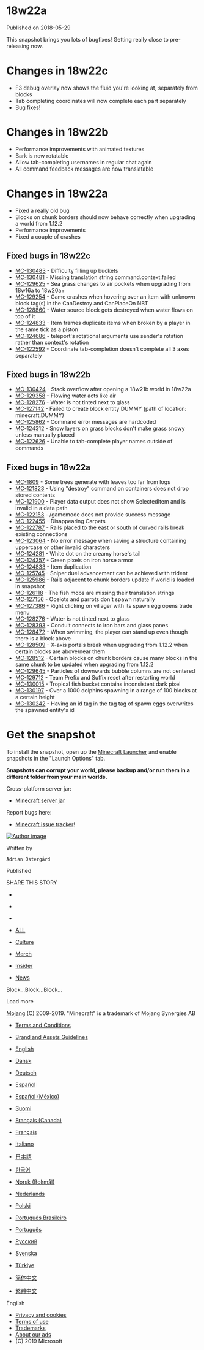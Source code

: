 # 18w22a
Published on 2018-05-29

This snapshot brings you lots of bugfixes! Getting really close to pre-
releasing now.

#  Changes in 18w22c

  * F3 debug overlay now shows the fluid you're looking at, separately from blocks
  * Tab completing coordinates will now complete each part separately
  * Bug fixes!

#  Changes in 18w22b

  * Performance improvements with animated textures
  * Bark is now rotatable
  * Allow tab-completing usernames in regular chat again
  * All command feedback messages are now translatable

#  Changes in 18w22a

  * Fixed a really old bug
  * Blocks on chunk borders should now behave correctly when upgrading a world from 1.12.2
  * Performance improvements
  * Fixed a couple of crashes

##  Fixed bugs in 18w22c

  * [MC-130483](https://bugs.mojang.com/browse/MC-130483) \- Difficulty filling up buckets
  * [MC-130481](https://bugs.mojang.com/browse/MC-130481) \- Missing translation string command.context.failed
  * [MC-129625](https://bugs.mojang.com/browse/MC-129625) \- Sea grass changes to air pockets when upgrading from 18w16a to 18w20a+
  * [MC-129254](https://bugs.mojang.com/browse/MC-129254) \- Game crashes when hovering over an item with unknown block tag(s) in the CanDestroy and CanPlaceOn NBT
  * [MC-128860](https://bugs.mojang.com/browse/MC-128860) \- Water source block gets destroyed when water flows on top of it
  * [MC-124833](https://bugs.mojang.com/browse/MC-124833) \- Item frames duplicate items when broken by a player in the same tick as a piston
  * [MC-124686](https://bugs.mojang.com/browse/MC-124686) \- teleport's rotational arguments use sender's rotation rather than context's rotation
  * [MC-122592](https://bugs.mojang.com/browse/MC-122592) \- Coordinate tab-completion doesn't complete all 3 axes separately

##  Fixed bugs in 18w22b

  * [MC-130424](https://bugs.mojang.com/browse/MC-130424) \- Stack overflow after opening a 18w21b world in 18w22a
  * [MC-129358](https://bugs.mojang.com/browse/MC-129358) \- Flowing water acts like air
  * [MC-128276](https://bugs.mojang.com/browse/MC-128276) \- Water is not tinted next to glass
  * [MC-127142](https://bugs.mojang.com/browse/MC-127142) \- Failed to create block entity DUMMY (path of location: minecraft:DUMMY)
  * [MC-125862](https://bugs.mojang.com/browse/MC-125862) \- Command error messages are hardcoded
  * [MC-124312](https://bugs.mojang.com/browse/MC-124312) \- Snow layers on grass blocks don't make grass snowy unless manually placed
  * [MC-122626](https://bugs.mojang.com/browse/MC-122626) \- Unable to tab-complete player names outside of commands

##  Fixed bugs in 18w22a

  * [MC-1809](https://bugs.mojang.com/browse/MC-1809) \- Some trees generate with leaves too far from logs
  * [MC-121823](https://bugs.mojang.com/browse/MC-121823) \- Using "destroy" command on containers does not drop stored contents
  * [MC-121900](https://bugs.mojang.com/browse/MC-121900) \- Player data output does not show SelectedItem and is invalid in a data path
  * [MC-122153](https://bugs.mojang.com/browse/MC-122153) \- /gamemode does not provide success message
  * [MC-122455](https://bugs.mojang.com/browse/MC-122455) \- Disappearing Carpets
  * [MC-122787](https://bugs.mojang.com/browse/MC-122787) \- Rails placed to the east or south of curved rails break existing connections
  * [MC-123064](https://bugs.mojang.com/browse/MC-123064) \- No error message when saving a structure containing uppercase or other invalid characters
  * [MC-124281](https://bugs.mojang.com/browse/MC-124281) \- White dot on the creamy horse's tail
  * [MC-124357](https://bugs.mojang.com/browse/MC-124357) \- Green pixels on iron horse armor
  * [MC-124833](https://bugs.mojang.com/browse/MC-124833) \- Item duplication
  * [MC-125745](https://bugs.mojang.com/browse/MC-125745) \- Sniper duel advancement can be achieved with trident
  * [MC-125986](https://bugs.mojang.com/browse/MC-125986) \- Rails adjacent to chunk borders update if world is loaded in snapshot
  * [MC-126118](https://bugs.mojang.com/browse/MC-126118) \- The fish mobs are missing their translation strings
  * [MC-127156](https://bugs.mojang.com/browse/MC-127156) \- Ocelots and parrots don't spawn naturally
  * [MC-127386](https://bugs.mojang.com/browse/MC-127386) \- Right clicking on villager with its spawn egg opens trade menu
  * [MC-128276](https://bugs.mojang.com/browse/MC-128276) \- Water is not tinted next to glass
  * [MC-128393](https://bugs.mojang.com/browse/MC-128393) \- Conduit connects to iron bars and glass panes
  * [MC-128472](https://bugs.mojang.com/browse/MC-128472) \- When swimming, the player can stand up even though there is a block above
  * [MC-128509](https://bugs.mojang.com/browse/MC-128509) \- X-axis portals break when upgrading from 1.12.2 when certain blocks are above/near them
  * [MC-128512](https://bugs.mojang.com/browse/MC-128512) \- Certain blocks on chunk borders cause many blocks in the same chunk to be updated when upgrading from 1.12.2
  * [MC-129645](https://bugs.mojang.com/browse/MC-129645) \- Particles of downwards bubble columns are not centered
  * [MC-129712](https://bugs.mojang.com/browse/MC-129712) \- Team Prefix and Suffix reset after restarting world
  * [MC-130015](https://bugs.mojang.com/browse/MC-130015) \- Tropical fish bucket contains inconsistent dark pixel
  * [MC-130197](https://bugs.mojang.com/browse/MC-130197) \- Over a 1000 dolphins spawning in a range of 100 blocks at a certain height
  * [MC-130242](https://bugs.mojang.com/browse/MC-130242) \- Having an id tag in the tag tag of spawn eggs overwrites the spawned entity's id

#  Get the snapshot

To install the snapshot, open up the [Minecraft Launcher](/download) and
enable snapshots in the "Launch Options" tab.

 **Snapshots can corrupt your world, please backup and/or run them in a
different folder from your main worlds.**

Cross-platform server jar:

  * [Minecraft server jar](https://launcher.mojang.com/mc/game/18w22c/server/d66173b86e26e6835e36c63eb2828652186a4698/server.jar)

Report bugs here:

  * [Minecraft issue tracker](https://bugs.mojang.com/browse/MC)!

[ ![Author
image](/content/dam/archive/47546af0dc1b3d456e04447c5f34c52c-NewAdrian.png)
]()

Written by

    Adrian Östergård
Published

    

SHARE THIS STORY

  * [ ](https://www.facebook.com/sharer/sharer.php?u=https%3A%2F%2Fwww.minecraft.net%2Fen-us%2Farticle%2Fminecraft-snapshot-18w22a)
  * [ ](https://twitter.com/home?status=https%3A%2F%2Fwww.minecraft.net%2Fen-us%2Farticle%2Fminecraft-snapshot-18w22a)
  * [ ](https://www.reddit.com/submit?url=https%3A%2F%2Fwww.minecraft.net%2Fen-us%2Farticle%2Fminecraft-snapshot-18w22a)

  * [ALL](javascript:;)
  * [Culture](javascript:;)
  * [Merch](javascript:;)
  * [Insider](javascript:;)
  * [News](javascript:;)

Block...Block...Block...

Load more

[ ](https://mojang.com?ref=ft)

[Mojang](https://mojang.com) (C) 2009-2019. "Minecraft" is a trademark of
Mojang Synergies AB

  * [ Terms and Conditions ](https://account.mojang.com/terms?ref=ft)
  * [ Brand and Assets Guidelines ](https://account.mojang.com/terms?ref=ft#brand)

  * [English](/en-us/)
  * [Dansk](/da-dk/)
  * [Deutsch](/de-de/)
  * [Español](/es-es/)
  * [Español (México)](/es-mx/)
  * [Suomi](/fi-fi/)
  * [Français (Canada)](/fr-ca/)
  * [Français](/fr-fr/)
  * [Italiano](/it-it/)
  * [日本語](/ja-jp/)
  * [한국어](/ko-kr/)
  * [Norsk (Bokmål)](/nb-no/)
  * [Nederlands](/nl-nl/)
  * [Polski](/pl-pl/)
  * [Português Brasileiro](/pt-br/)
  * [Português](/pt-pt/)
  * [Русский](/ru-ru/)
  * [Svenska](/sv-se/)
  * [Türkiye](/tr-tr/)
  * [简体中文](/zh-hans/)
  * [繁體中文](/zh-hant/)

English

  * [Privacy and cookies](http://go.microsoft.com/fwlink/?linkid=521839)
  * [Terms of use](http://go.microsoft.com/fwlink/?linkid=206977)
  * [Trademarks](http://www.microsoft.com/trademarks)
  * [About our ads](http://choice.microsoft.com/)
  * (C) 2019 Microsoft

[ ](http://www.microsoft.com/)


